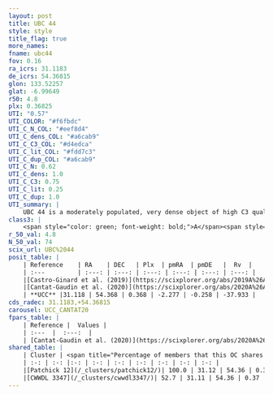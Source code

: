 ```yaml
---
layout: post
title: UBC 44
style: style
title_flag: true
more_names: 
fname: ubc44
fov: 0.16
ra_icrs: 31.1183
de_icrs: 54.36815
glon: 133.52257
glat: -6.99649
r50: 4.8
plx: 0.36825
UTI: "0.57"
UTI_COLOR: "#f6fbdc"
UTI_C_N_COL: "#eef8d4"
UTI_C_dens_COL: "#a6cab9"
UTI_C_C3_COL: "#d4edca"
UTI_C_lit_COL: "#fdd7c3"
UTI_C_dup_COL: "#a6cab9"
UTI_C_N: 0.62
UTI_C_dens: 1.0
UTI_C_C3: 0.75
UTI_C_lit: 0.25
UTI_C_dup: 1.0
UTI_summary: |
    UBC 44 is a moderately populated, very dense object of high C3 quality. It is poorly studied in the literature. This object shares a large percentage of members with 2 later reported entries.
class3: |
    <span style="color: green; font-weight: bold;">A</span><span style="color: #FFC300; font-weight: bold;">B</span>
r_50_val: 4.8
N_50_val: 74
scix_url: UBC%2044
posit_table: |
    | Reference    | RA    | DEC   | Plx  | pmRA  | pmDE   |  Rv  |
    | :---         | :---: | :---: | :---: | :---: | :---: | :---: |
    |[Castro-Ginard et al. (2019)](https://scixplorer.org/abs/2019A%26A...627A..35C) | 31.113 | 54.357 | 0.352 | -2.199 | -0.227 | -- |
    |[Cantat-Gaudin et al. (2020)](https://scixplorer.org/abs/2020A%26A...640A...1C) | 31.11 | 54.359 | 0.36 | -2.215 | -0.212 | -- |
    | **UCC** |31.118 | 54.368 | 0.368 | -2.277 | -0.258 | -37.933 | 
cds_radec: 31.1183,+54.36815
carousel: UCC_CANTAT20
fpars_table: |
    | Reference |  Values |
    | :---  |  :---:  |
    | [Cantat-Gaudin et al. (2020)](https://scixplorer.org/abs/2020A%26A...640A...1C) | `AVNN=0.51, DMNN=12.19, AgeNN=8.91` |
shared_table: |
    | Cluster | <span title="Percentage of members that this OC shares with the ones listed">%</span>   | RA   | DEC   | Plx   | pmRA  | pmDE  | Rv | UTI |
    | :-: | :-: |:-: | :-: | :-: | :-: | :-: | :-: | :-: |
    |[Patchick 12](/_clusters/patchick12/)| 100.0 | 31.12 | 54.36 | 0.37 | -2.28 | -0.26 | -37.93 |0.22 |
    |[CWWDL 3347](/_clusters/cwwdl3347/)| 52.7 | 31.11 | 54.36 | 0.37 | -2.3 | -0.25 | -37.93 |0.0 |
---
```

